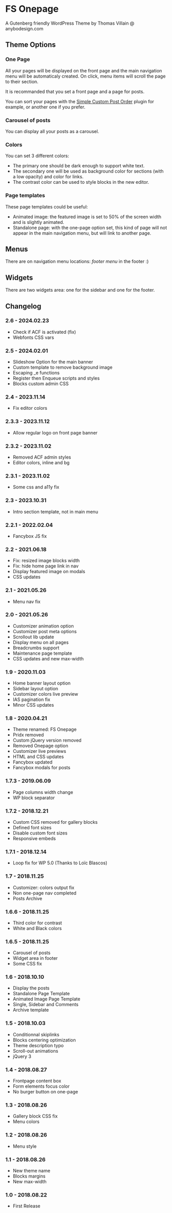 # FS Onepage

A Gutenberg friendly WordPress Theme by Thomas Villain @ anybodesign.com

## Theme Options

### One Page

All your pages will be displayed on the front page and the main navigation menu will be automaticaly created. On click, menu items will scroll the page to their section.

It is recommanded that you set a front page and a page for posts.

You can sort your pages with the [Simple Custom Post Order](https://wordpress.org/plugins/simple-custom-post-order/) plugin for example, or another one if you prefer.

### Carousel of posts

You can display all your posts as a carousel.

### Colors

You can set 3 different colors: 
* The primary one should be dark enough to support white text. 
* The secondary one will be used as background color for sections (with a low opacity) and color for links. 
* The contrast color can be used to style blocks in the new editor.

### Page templates

These page templates could be useful:
* Animated image: the featured image is set to 50% of the screen width and is slightly animated.
* Standalone page: with the one-page option set, this kind of page will not appear in the main navigation menu, but will link to another page.

## Menus

There are on navigation menu locations: _footer menu_ in the footer :)

## Widgets

There are two widgets area: one for the sidebar and one for the footer.

## Changelog

### 2.6 - 2024.02.23
* Check if ACF is activated (fix)
* Webfonts CSS vars

### 2.5 - 2024.02.01
* Slideshow Option for the main banner
* Custom template to remove background image
* Escaping _e functions
* Register then Enqueue scripts and styles
* Blocks custom admin CSS 

### 2.4 - 2023.11.14
* Fix editor colors

### 2.3.3 - 2023.11.12
* Allow regular logo on front page banner

### 2.3.2 - 2023.11.02
* Removed ACF admin styles
* Editor colors, inline and bg

### 2.3.1 - 2023.11.02
* Some css and a11y fix

### 2.3 - 2023.10.31
* Intro section template, not in main menu

### 2.2.1 - 2022.02.04
* Fancybox JS fix

### 2.2 - 2021.06.18
* Fix: resized image blocks width
* Fix: hide home page link in nav
* Display featured image on modals
* CSS updates

### 2.1 - 2021.05.26
* Menu nav fix

### 2.0 - 2021.05.26
* Customizer animation option
* Customizer post meta options
* Scrollout lib update
* Display menu on all pages
* Breadcrumbs support
* Maintenance page template
* CSS updates and new max-width

### 1.9 - 2020.11.03
* Home banner layout option
* Sidebar layout option
* Customizer colors live preview
* IAS pagination fix
* Minor CSS updates

### 1.8 - 2020.04.21
* Theme renamed: FS Onepage
* Pridx removed
* Custom jQuery version removed
* Removed Onepage option
* Customizer live previews
* HTML and CSS updates
* Fancybox updated
* Fancybox modals for posts

### 1.7.3 - 2019.06.09
* Page columns width change
* WP block separator

### 1.7.2 - 2018.12.21
* Custom CSS removed for gallery blocks
* Defined font sizes
* Disable custom font sizes
* Responsive embeds

### 1.7.1 - 2018.12.14
* Loop fix for WP 5.0 (Thanks to Loïc Blascos)

### 1.7 - 2018.11.25
* Customizer: colors output fix
* Non one-page nav completed
* Posts Archive

### 1.6.6 - 2018.11.25
* Third color for contrast
* White and Black colors

### 1.6.5 - 2018.11.25
* Carousel of posts 
* Widget area in footer
* Some CSS fix

### 1.6 - 2018.10.10
* Display the posts 
* Standalone Page Template
* Animated Image Page Template
* Single, Sidebar and Comments
* Archive template

### 1.5 - 2018.10.03
* Conditionnal skiplinks
* Blocks centering optimization
* Theme description typo
* Scroll-out animations
* jQuery 3

### 1.4 - 2018.08.27
* Frontpage content box
* Form elements focus color
* No burger button on one-page

### 1.3 - 2018.08.26
* Gallery block CSS fix
* Menu colors

### 1.2 - 2018.08.26
* Menu style

### 1.1 - 2018.08.26
* New theme name
* Blocks margins
* New max-width

### 1.0 - 2018.08.22
* First Release
